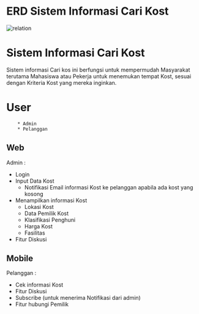 # ERD Sistem Informasi Cari Kost
![relation](https://user-images.githubusercontent.com/55728640/69507333-ba99a880-0f64-11ea-8fab-7d0f2afa011f.jpg)

# Sistem Informasi Cari Kost
Sistem informasi Cari kos ini berfungsi untuk mempermudah Masyarakat terutama Mahasiswa atau Pekerja untuk menemukan tempat Kost, sesuai dengan Kriteria Kost yang mereka inginkan. 

# User
        * Admin
	    * Pelanggan
## Web
Admin : 
- Login
- Input Data Kost
	- Notifikasi Email informasi Kost ke pelanggan apabila ada kost yang kosong
- Menampilkan informasi Kost
	- Lokasi Kost
	- Data Pemilik Kost
	- Klasifikasi Penghuni
	- Harga Kost
	- Fasilitas
- Fitur Diskusi
## Mobile
Pelanggan :
- Cek informasi Kost
- Fitur Diskusi
- Subscribe (untuk menerima Notifikasi dari admin)
- Fitur hubungi Pemilik
